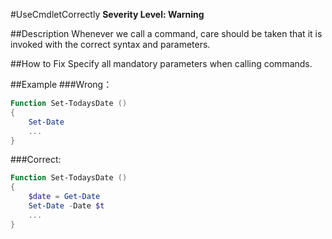 #UseCmdletCorrectly 
**Severity Level: Warning**

##Description
Whenever we call a command, care should be taken that it is invoked with the correct syntax and parameters.

##How to Fix
Specify all mandatory parameters when calling commands.

##Example
###Wrong： 
``` PowerShell
Function Set-TodaysDate ()
{
	Set-Date
	...
}
```

###Correct:
``` PowerShell
Function Set-TodaysDate ()
{
	$date = Get-Date
	Set-Date -Date $t
	...
}
```
